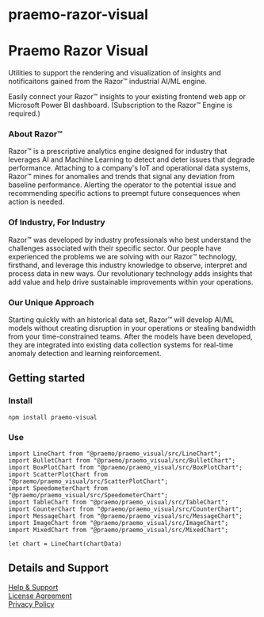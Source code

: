 # praemo-razor-visual

# Praemo Razor Visual

Utilities to support the rendering and visualization of insights and notificaitons gained from the Razor™ industrial AI/ML engine.

Easily connect your Razor™ insights to your existing frontend web app or Microsoft Power BI dashboard.
(Subscription to the Razor™ Engine is required.)

### About Razor™

Razor™ is a prescriptive analytics engine designed for industry that leverages AI and Machine Learning to detect and deter issues that degrade performance. Attaching to a company's IoT and operational data systems, Razor™ mines for anomalies and trends that signal any deviation from baseline performance. Alerting the operator to the potential issue and recommending specific actions to preempt future consequences when action is needed.

### Of Industry, For Industry

Razor™ was developed by industry professionals who best understand the challenges associated with their specific sector. Our people have experienced the problems we are solving with our Razor™ technology, firsthand, and leverage this industry knowledge to observe, interpret and process data in new ways. Our revolutionary technology adds insights that add value and help drive sustainable improvements within your operations.

### Our Unique Approach

Starting quickly with an historical data set, Razor™ will develop AI/ML models without creating disruption in your operations or stealing bandwidth from your time-constrained teams. After the models have been developed, they are integrated into existing data collection systems for real-time anomaly detection and learning reinforcement.

## Getting started

### Install

`npm install praemo-visual`

### Use

```
import LineChart from "@praemo/praemo_visual/src/LineChart";
import BulletChart from "@praemo/praemo_visual/src/BulletChart";
import BoxPlotChart from "@praemo/praemo_visual/src/BoxPlotChart";
import ScatterPlotChart from "@praemo/praemo_visual/src/ScatterPlotChart";
import SpeedometerChart from "@praemo/praemo_visual/src/SpeedometerChart";
import TableChart from "@praemo/praemo_visual/src/TableChart";
import CounterChart from "@praemo/praemo_visual/src/CounterChart";
import MessageChart from "@praemo/praemo_visual/src/MessageChart";
import ImageChart from "@praemo/praemo_visual/src/ImageChart";
import MixedChart from "@praemo/praemo_visual/src/MixedChart";

let chart = LineChart(chartData)
```

## Details and Support

[Help & Support](https://www.praemo.com/support)  
[License Agreement](https://go.microsoft.com/fwlink/?linkid=2041178)  
[Privacy Policy](https://praemo.com/privacy-policy/)
